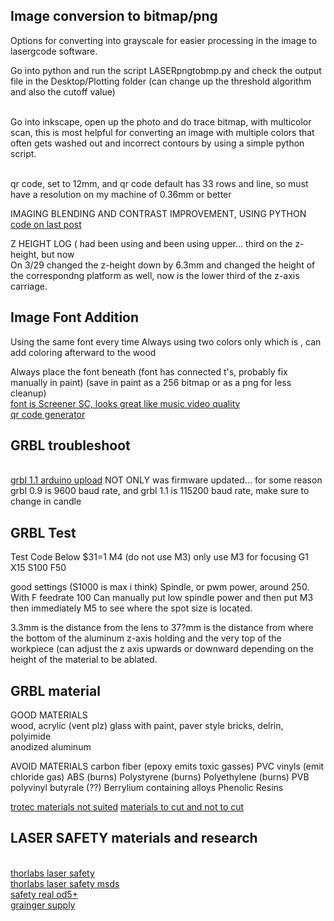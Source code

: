 ## Image conversion to bitmap/png 
Options for converting into grayscale for easier processing in the image to lasergcode software.

Go into python and run the script LASERpngtobmp.py and check the output file in the Desktop/Plotting folder
(can change up the threshold algorithm and also the cutoff value)

<br> Go into inkscape, open up the photo and do trace bitmap, with multicolor scan, this is most helpful for converting an image with multiple colors that often gets washed out and incorrect contours by using a simple python script. 

<br> qr code, set to 12mm, and qr code default has 33 rows and line, so must have a resolution on my machine of 0.36mm or better


IMAGING BLENDING AND CONTRAST IMPROVEMENT, USING PYTHON
<br>[code on last post](https://stackoverflow.com/questions/57723968/blending-multiple-images-with-opencv)


Z HEIGHT LOG (
had been using 
and been using upper... third on the z-height, but now 
<br> On 3/29 changed the z-height down by 6.3mm and changed the height of the correspondng platform as well, now is the lower third of the z-axis carriage. 

## Image Font Addition
Using the same font every time
Always using two colors only which is , can add coloring afterward to the wood

Always place the font beneath (font has connected t's, probably fix manually in paint)
(save in paint as a 256 bitmap or as a png for less cleanup)
<br>[font is Screener SC, looks great like music video quality](https://www.myfonts.com/products/sc-regular-screener-459137)
<br>[qr code generator](https://www.qr-code-generator.com/)

## GRBL troubleshoot
<br>[grbl 1.1 arduino upload](https://www.youtube.com/watch?v=m998bYioHqs)
NOT ONLY was firmware updated... for some reason grbl 0.9 is 9600 baud rate, and grbl 1.1 is 115200 baud rate, make sure to change in candle

## GRBL Test
Test Code Below
$31=1
M4 (do not use M3) only use M3 for focusing
G1 X15 S100 F50

good settings (S1000 is max i think)
Spindle, or pwm power, around 250.  With F feedrate 100
Can manually put low spindle power and then put M3 then immediately M5 to see where the spot size is located.

3.3mm is the distance from the lens to 
37?mm is the distance from where the bottom of the aluminum z-axis holding and the very top of the workpiece (can adjust the z axis upwards or downward depending on the height of the material to be ablated. 

## GRBL material
GOOD MATERIALS
<br> wood, acrylic (vent plz) glass with paint, paver style bricks, delrin, polyimide
<br> anodized aluminum


AVOID MATERIALS
carbon fiber (epoxy emits toxic gasses)
PVC vinyls (emit chloride gas)
ABS (burns)
Polystyrene (burns)
Polyethylene (burns)
PVB polyvinyl butyrale (??)
Berrylium containing alloys
Phenolic Resins


[trotec materials not suited](https://www.troteclaser.com/en-us/learn-support/faqs/unsuitable-materials-laser-processing)
[materials to cut and not to cut](https://cpl.org/wp-content/uploads/NEVER-CUT-THESE-MATERIALS.pdf)



## LASER SAFETY materials and research

<br>[thorlabs laser safety](https://www.thorlabs.com/thorproduct.cfm?partnumber=LPCM1)
<br>[thorlabs laser safety msds](https://www.thorlabs.com/drawings/76ce41c02bf55590-DF2AD20C-AD50-241C-A73E7D0AD746BEC5/LPCM1-MSDS.pdf)
<br>[safety real od5+](https://lasersafetyindustries.com/products/windows-acrylic-sheet-class-4-532nm)
<br>[grainger supply](https://www.grainger.com/search/raw-materials/rubber/rubber-sheets-strips-rolls/hypalon-chemical-resistant-rubber?tv_optin=false&searchQuery=hypalon&searchBar=true&tier=Not+Applicable)

